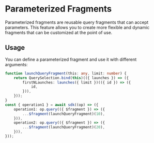 # Parameterized Fragments

Parameterized fragments are reusable query fragments that can accept parameters. This feature allows you to create more flexible and dynamic fragments that can be customized at the point of use.

## Usage

You can define a parameterized fragment and use it with different arguments:

```typescript
function launchQueryFragment(this: any, limit: number) {
    return QuerySelection.bind(this)(({ launches }) => ({
        firstNLaunches: launches({ limit })(({ id }) => ({
            id,
        })),
    }));
}
const { operation1 } = await sdk((op) => ({
    operation1: op.query(({ $fragment }) => ({
        ...$fragment(launchQueryFragment)(10),
    })),
    operation2: op.query(({ $fragment }) => ({
        ...$fragment(launchQueryFragment)(20),
    })),
}));
```
